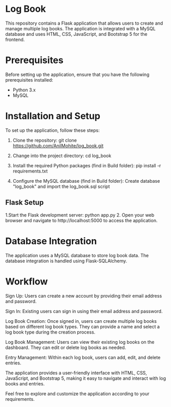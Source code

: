 # Log Book
This repository contains a Flask application that allows users to create and manage multiple log books. The application is integrated with a MySQL database and uses HTML, CSS, JavaScript, and Bootstrap 5 for the frontend.

# Prerequisites
Before setting up the application, ensure that you have the following prerequisites installed:
- Python 3.x
- MySQL

# Installation and Setup
To set up the application, follow these steps:

1. Clone the repository:
git clone https://github.com/AnilMohite/log_book.git
  
2. Change into the project directory:
cd log_book

3. Install the required Python packages (find in Build folder):
pip install -r requirements.txt

4. Configure the MySQL database (find in Build folder): 
Create database "log_book" and import the log_book.sql script

## Flask Setup
1.Start the Flask development server:
    python app.py
2. Open your web browser and navigate to http://localhost:5000 to access the application.

# Database Integration
The application uses a MySQL database to store log book data. The database integration is handled using Flask-SQLAlchemy.

# Workflow
Sign Up: Users can create a new account by providing their email address and password.

Sign In: Existing users can sign in using their email address and password.

Log Book Creation: Once signed in, users can create multiple log books based on different log book types. They can provide a name and select a log book type during the creation process.

Log Book Management: Users can view their existing log books on the dashboard. They can edit or delete log books as needed.

Entry Management: Within each log book, users can add, edit, and delete entries.

The application provides a user-friendly interface with HTML, CSS, JavaScript, and Bootstrap 5, making it easy to navigate and interact with log books and entries.

Feel free to explore and customize the application according to your requirements.
